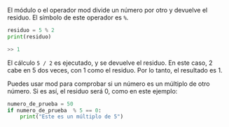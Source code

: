 El módulo o el operador mod divide un número por otro y devuelve el residuo. El símbolo de este operador es `%`.

```python
residuo = 5 % 2
print(residuo)

>> 1
```

El cálculo `5 / 2` es ejecutado, y se devuelve el residuo. En este caso, 2 cabe en 5 dos veces, con 1 como el residuo. Por lo tanto, el resultado es 1.

Puedes usar mod para comprobar si un número es un múltiplo de otro número. Si es así, el residuo será 0, como en este ejemplo:

```python
numero_de_prueba = 50
if numero_de_prueba  % 5 == 0:
    print("Este es un múltiplo de 5")
```
